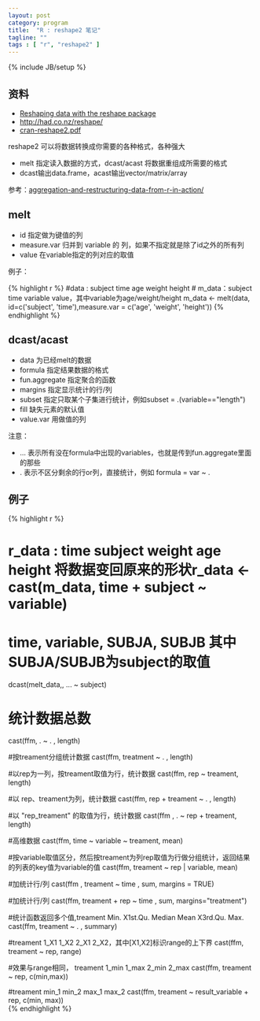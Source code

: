 ```yaml
---
layout: post
category: program
title:  "R : reshape2 笔记"
tagline: ""
tags : [ "r", "reshape2" ] 
---
```

{% include JB/setup %}

## 资料

- [Reshaping data with the reshape package](http://www.jstatsoft.org/v21/i12)
- http://had.co.nz/reshape/
- [cran-reshape2.pdf](http://cran.r-project.org/web/packages/reshape2/reshape2.pdf)

reshape2 可以将数据转换成你需要的各种格式，各种强大
- melt 指定读入数据的方式，dcast/acast 将数据重组成所需要的格式
- dcast输出data.frame，acast输出vector/matrix/array

参考：[aggregation-and-restructuring-data-from-r-in-action/](http://www.r-statistics.com/2012/01/aggregation-and-restructuring-data-from-r-in-action/)

## melt

- id 指定做为键值的列
- measure.var 归并到 variable 的 列，如果不指定就是除了id之外的所有列
- value 在variable指定的列对应的取值

例子：

{% highlight r %}
    #data : subject time age weight height
    # m_data：subject time variable value，其中variable为age/weight/height
    m_data <- melt(data, id=c('subject', 'time'),measure.var = c('age', 'weight', 'height'))
{% endhighlight %}


## dcast/acast

- data 为已经melt的数据
- formula 指定结果数据的格式
- fun.aggregate 指定聚合的函数
- margins 指定显示统计的行/列
- subset 指定只取某个子集进行统计，例如subset = .(variable=="length")
- fill 缺失元素的默认值
- value.var 用做值的列

注意：
- ...  表示所有没在formula中出现的variables，也就是传到fun.aggregate里面的那些
- . 表示不区分剩余的行or列，直接统计，例如 formula = var ~ .

## 例子

{% highlight r %}
# r_data : time subject weight age height 将数据变回原来的形状r_data <- cast(m_data, time + subject ~ variable) 

# time, variable, SUBJA, SUBJB  其中SUBJA/SUBJB为subject的取值
 dcast(melt_data,, ... ~ subject) 

# 统计数据总数
cast(ffm, . ~ . , length) 

#按treament分组统计数据
cast(ffm, treatment ~ . , length)

#以rep为一列，按treament取值为行，统计数据
cast(ffm, rep ~ treament, length)

#以 rep、treament为列，统计数据
cast(ffm, rep + treament ~ . , length)

#以 "rep_treament" 的取值为行，统计数据
cast(ffm , . ~ rep + treament, length)

#高维数据
cast(ffm, time ~ variable ~ treament, mean) 

#按variable取值区分，然后按treament为列rep取值为行做分组统计，返回结果的列表的key值为variable的值
 cast(ffm, treament ~ rep | variable, mean)

#加统计行/列
cast(ffm , treament ~ time , sum, margins = TRUE)  

#加统计行/列
cast(ffm, treament + rep ~ time , sum, margins="treatment") 

#统计函数返回多个值,treament  Min. X1st.Qu. Median Mean  X3rd.Qu. Max.
cast(ffm, treament ~ . , summary) 

#treament  1_X1 1_X2 2_X1 2_X2，其中[X1,X2]标识range的上下界
cast(ffm, treament ~ rep, range)  

#效果与range相同， treament 1_min 1_max 2_min 2_max
cast(ffm, treament ~ rep, c(min,max)) 

#treament min_1 min_2 max_1 max_2
cast(ffm, treament ~ result_variable + rep, c(min, max))  
{% endhighlight %}
